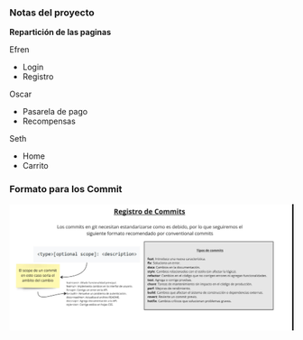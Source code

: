 ### Notas del proyecto

**Repartición de las paginas**

Efren
- Login
- Registro

Oscar
- Pasarela de pago
- Recompensas

Seth
- Home 
- Carrito


### Formato para los Commit
![Imagen_commit](assets/img/md/formato_pull.jpg)

